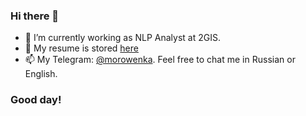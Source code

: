### Hi there 👋

- 🔭 I’m currently working as NLP Analyst at 2GIS.
- 💬 My resume is stored [here](https://github.com/morowenka/morowenka/blob/main/Mark%20Basov%20-%20Data%20Scientist.pdf)
- 📫 My Telegram: [@morowenka](https://t.me/morowenka). Feel free to chat me in Russian or English.

### Good day!
